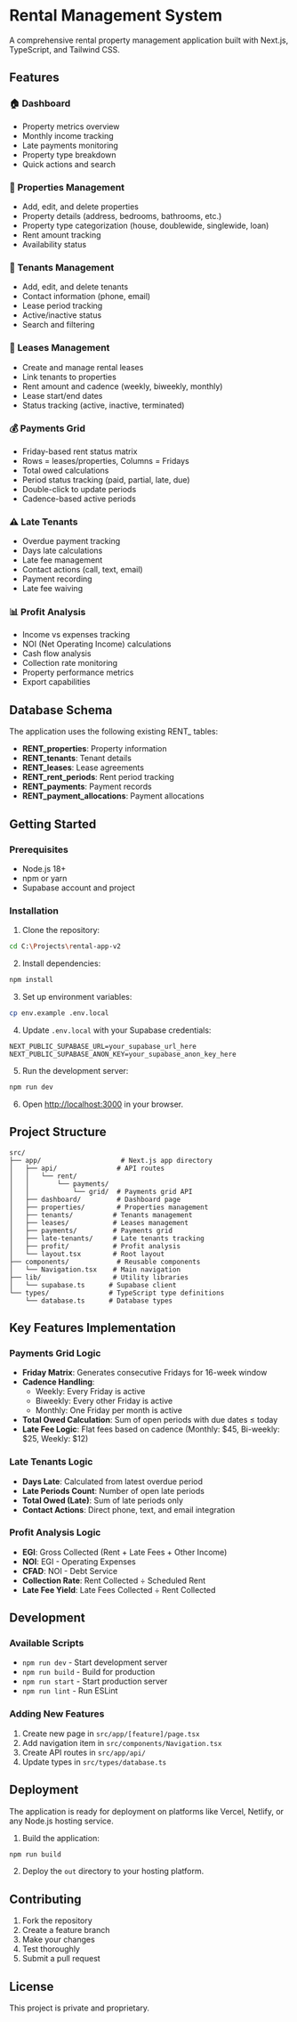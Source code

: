 # Rental Management System

A comprehensive rental property management application built with Next.js, TypeScript, and Tailwind CSS.

## Features

### 🏠 Dashboard
- Property metrics overview
- Monthly income tracking
- Late payments monitoring
- Property type breakdown
- Quick actions and search

### 🏢 Properties Management
- Add, edit, and delete properties
- Property details (address, bedrooms, bathrooms, etc.)
- Property type categorization (house, doublewide, singlewide, loan)
- Rent amount tracking
- Availability status

### 👥 Tenants Management
- Add, edit, and delete tenants
- Contact information (phone, email)
- Lease period tracking
- Active/inactive status
- Search and filtering

### 📄 Leases Management
- Create and manage rental leases
- Link tenants to properties
- Rent amount and cadence (weekly, biweekly, monthly)
- Lease start/end dates
- Status tracking (active, inactive, terminated)

### 💰 Payments Grid
- Friday-based rent status matrix
- Rows = leases/properties, Columns = Fridays
- Total owed calculations
- Period status tracking (paid, partial, late, due)
- Double-click to update periods
- Cadence-based active periods

### ⚠️ Late Tenants
- Overdue payment tracking
- Days late calculations
- Late fee management
- Contact actions (call, text, email)
- Payment recording
- Late fee waiving

### 📊 Profit Analysis
- Income vs expenses tracking
- NOI (Net Operating Income) calculations
- Cash flow analysis
- Collection rate monitoring
- Property performance metrics
- Export capabilities

## Database Schema

The application uses the following existing RENT_ tables:

- **RENT_properties**: Property information
- **RENT_tenants**: Tenant details
- **RENT_leases**: Lease agreements
- **RENT_rent_periods**: Rent period tracking
- **RENT_payments**: Payment records
- **RENT_payment_allocations**: Payment allocations

## Getting Started

### Prerequisites

- Node.js 18+ 
- npm or yarn
- Supabase account and project

### Installation

1. Clone the repository:
```bash
cd C:\Projects\rental-app-v2
```

2. Install dependencies:
```bash
npm install
```

3. Set up environment variables:
```bash
cp env.example .env.local
```

4. Update `.env.local` with your Supabase credentials:
```
NEXT_PUBLIC_SUPABASE_URL=your_supabase_url_here
NEXT_PUBLIC_SUPABASE_ANON_KEY=your_supabase_anon_key_here
```

5. Run the development server:
```bash
npm run dev
```

6. Open [http://localhost:3000](http://localhost:3000) in your browser.

## Project Structure

```
src/
├── app/                    # Next.js app directory
│   ├── api/               # API routes
│   │   └── rent/
│   │       └── payments/
│   │           └── grid/  # Payments grid API
│   ├── dashboard/         # Dashboard page
│   ├── properties/        # Properties management
│   ├── tenants/          # Tenants management
│   ├── leases/           # Leases management
│   ├── payments/         # Payments grid
│   ├── late-tenants/     # Late tenants tracking
│   ├── profit/           # Profit analysis
│   └── layout.tsx        # Root layout
├── components/            # Reusable components
│   └── Navigation.tsx    # Main navigation
├── lib/                  # Utility libraries
│   └── supabase.ts      # Supabase client
└── types/               # TypeScript type definitions
    └── database.ts      # Database types
```

## Key Features Implementation

### Payments Grid Logic
- **Friday Matrix**: Generates consecutive Fridays for 16-week window
- **Cadence Handling**: 
  - Weekly: Every Friday is active
  - Biweekly: Every other Friday is active
  - Monthly: One Friday per month is active
- **Total Owed Calculation**: Sum of open periods with due dates ≤ today
- **Late Fee Logic**: Flat fees based on cadence (Monthly: $45, Bi-weekly: $25, Weekly: $12)

### Late Tenants Logic
- **Days Late**: Calculated from latest overdue period
- **Late Periods Count**: Number of open late periods
- **Total Owed (Late)**: Sum of late periods only
- **Contact Actions**: Direct phone, text, and email integration

### Profit Analysis Logic
- **EGI**: Gross Collected (Rent + Late Fees + Other Income)
- **NOI**: EGI - Operating Expenses
- **CFAD**: NOI - Debt Service
- **Collection Rate**: Rent Collected ÷ Scheduled Rent
- **Late Fee Yield**: Late Fees Collected ÷ Rent Collected

## Development

### Available Scripts

- `npm run dev` - Start development server
- `npm run build` - Build for production
- `npm run start` - Start production server
- `npm run lint` - Run ESLint

### Adding New Features

1. Create new page in `src/app/[feature]/page.tsx`
2. Add navigation item in `src/components/Navigation.tsx`
3. Create API routes in `src/app/api/`
4. Update types in `src/types/database.ts`

## Deployment

The application is ready for deployment on platforms like Vercel, Netlify, or any Node.js hosting service.

1. Build the application:
```bash
npm run build
```

2. Deploy the `out` directory to your hosting platform.

## Contributing

1. Fork the repository
2. Create a feature branch
3. Make your changes
4. Test thoroughly
5. Submit a pull request

## License

This project is private and proprietary.